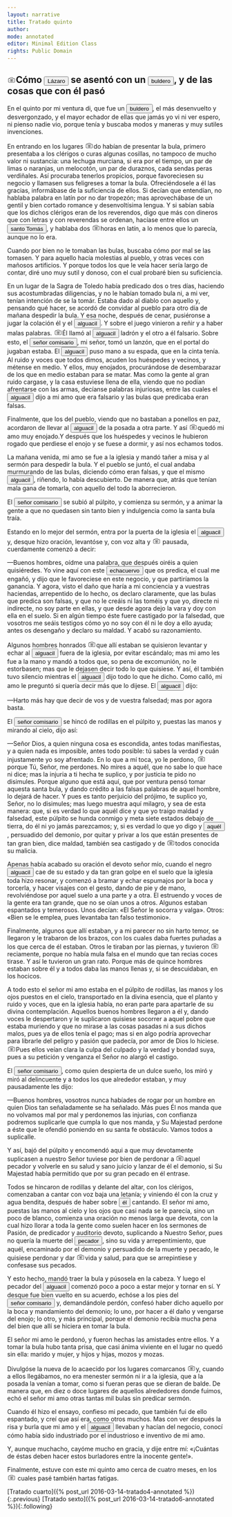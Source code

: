 ```yaml
---
layout: narrative
title: Tratado quinto
author:
mode: annotated
editor: Minimal Edition Class
rights: Public Domain
---
```


  
## <a href="http://minilazarillo.github.io/assets/facsimile/Medina-1554_054.jpg"><img src="/assets/icon2.png" style="display:inline-block; margin-bottom:-3px;"></a>Cómo <button data-balloon-pos="up" data-balloon-length="large" data-balloon='es el protagonista de la obra desde cuya perspectiva el libro está escrito. Nacido en el seno de una familia pobre que no puede alimentarlo, Lázaro pasa al servicio de diversos amos que le infligen duras condiciones de vida siendo el hambre su principal preocupación. A lo largo de su niñez y adolescencia y de las aventuras en las que se ve envuelto, aprende a ser asusto y a sobrevivir.'>Lázaro</button> se asentó con un <button data-balloon-pos="up" data-balloon-length="large" data-balloon='es el quinto amo de Lázaro. A pesar de su oficio religioso, el buldero es un personaje corrupto interesado solamente en vender las indulgencias para mejorar su hacienda.'>buldero</button>, y de las cosas que con él pasó

  
En el quinto por mi ventura di, que fue un <button data-balloon-pos="up" data-balloon-length="large" data-balloon='es el quinto amo de Lázaro. A pesar de su oficio religioso, el buldero es un personaje corrupto interesado solamente en vender las indulgencias para mejorar su hacienda.'>buldero</button>, el más desenvuelto y desvergonzado, y el mayor echador de ellas que jamás yo vi ni ver espero, ni pienso nadie vio, porque tenía y buscaba modos y maneras y muy sutiles invenciones.
 
En entrando en los lugares <a href="http://minilazarillo.github.io/assets/facsimile/Medina-1554_054.jpg"><img src="/assets/icon2.png" style="display:inline-block; margin-bottom:-3px;"></a>do habían de presentar la bula, primero presentaba a los clérigos o curas algunas cosillas, no tampoco de mucho valor ni sustancia: una lechuga murciana, si era por el tiempo, un par de limas o naranjas, un melocotón, un par de duraznos, cada sendas peras verdiñales. Así procuraba tenerlos propicios, porque favoreciesen su negocio y llamasen sus feligreses a tomar la bula. Ofreciéndosele a él las gracias, informábase de la suficiencia de ellos. Si decían que entendían, no hablaba palabra en latín por no dar tropezón; mas aprovechábase de un gentil y bien cortado romance y desenvoltísima lengua. Y si  sabían sabía  que los dichos clérigos eran de los reverendos, digo que más con dineros que con letras y con reverendas se ordenan, hacíase entre ellos un <button data-balloon-pos="up" data-balloon-length="large" data-balloon='es uno de los filósofos más relevantes de la Edad Media. Es también conocido como Doctor Angélico, Doctor Común y Doctor de la Humanidad. Su obra más famosas es la Summa theologiae.'>santo Tomás</button>, y hablaba dos <a href="http://minilazarillo.github.io/assets/facsimile/Medina-1554_055.jpg"><img src="/assets/icon2.png" style="display:inline-block; margin-bottom:-3px;"></a>horas en latín, a lo menos que lo parecía, aunque no lo era.
 
Cuando por bien no le tomaban las bulas, buscaba cómo por mal se las tomasen. Y para aquello hacía molestias al pueblo, y otras veces con mañosos artificios. Y porque todos los que le veía hacer sería largo de contar, diré uno muy sutil y donoso, con el cual probaré bien su suficiencia.
 
En un lugar de la Sagra de Toledo había predicado dos o tres días, haciendo sus acostumbradas diligencias, y no le habían tomado bula ni, a mi ver, tenían intención de se la tomár. Estaba dado al diablo con aquello y, pensando qué hacer, se acordó de convidar al pueblo para otro día de mañana despedir la bula. Y esa noche, después de cenar, pusiéronse a jugar la colación él y el <button data-balloon-pos="up" data-balloon-length="large" data-balloon='es un oficial de ley que, la mayoría de las veces, trabaja con un escribano. En el Lazarillo, hay tres alguaciles. El primero aparece en el Tratado 3 interrogando a Lázaro, juntamente con el escribano, sobre su amo, el escudero; el segundo alguacil es el cómplice del buldero, el quinto amo de Lázaro, y es un personaje corrupto que participa en una farsa para vender bulas. Finalmente, el tercer alguacil es el último amo de Lázaro con el que no estará por muy largo tiempo pues considera el trabajo demasiado peligroso. '>alguacil</button>. Y sobre el juego vinieron a reñir y a haber malas palabras. <a href="http://minilazarillo.github.io/assets/facsimile/Medina-1554_055.jpg"><img src="/assets/icon2.png" style="display:inline-block; margin-bottom:-3px;"></a>Él llamó al <button data-balloon-pos="up" data-balloon-length="large" data-balloon='es un oficial de ley que, la mayoría de las veces, trabaja con un escribano. En el Lazarillo, hay tres alguaciles. El primero aparece en el Tratado 3 interrogando a Lázaro, juntamente con el escribano, sobre su amo, el escudero; el segundo alguacil es el cómplice del buldero, el quinto amo de Lázaro, y es un personaje corrupto que participa en una farsa para vender bulas. Finalmente, el tercer alguacil es el último amo de Lázaro con el que no estará por muy largo tiempo pues considera el trabajo demasiado peligroso. '>alguacil</button> ladrón y el otro a él falsario. Sobre esto, el <button data-balloon-pos="up" data-balloon-length="large" data-balloon='es el quinto amo de Lázaro. A pesar de su oficio religioso, el buldero es un personaje corrupto interesado solamente en vender las indulgencias para mejorar su hacienda.'>señor comisario</button>, mi señor, tomó un lanzón, que en el portal do jugaban estaba. El <button data-balloon-pos="up" data-balloon-length="large" data-balloon='es un oficial de ley que, la mayoría de las veces, trabaja con un escribano. En el Lazarillo, hay tres alguaciles. El primero aparece en el Tratado 3 interrogando a Lázaro, juntamente con el escribano, sobre su amo, el escudero; el segundo alguacil es el cómplice del buldero, el quinto amo de Lázaro, y es un personaje corrupto que participa en una farsa para vender bulas. Finalmente, el tercer alguacil es el último amo de Lázaro con el que no estará por muy largo tiempo pues considera el trabajo demasiado peligroso. '>alguacil</button> puso mano a su espada, que en la cinta tenía. Al ruido y voces que todos dimos, acuden los huéspedes y vecinos, y métense en medio. Y ellos, muy enojados, procurándose de desembarazar de los que en medio estaban para se matar. Mas como la gente al gran ruido cargase, y la casa estuviese llena de ella, viendo que no podían afrentarse con las armas, decíanse palabras injuriosas, entre las cuales el <button data-balloon-pos="up" data-balloon-length="large" data-balloon='es un oficial de ley que, la mayoría de las veces, trabaja con un escribano. En el Lazarillo, hay tres alguaciles. El primero aparece en el Tratado 3 interrogando a Lázaro, juntamente con el escribano, sobre su amo, el escudero; el segundo alguacil es el cómplice del buldero, el quinto amo de Lázaro, y es un personaje corrupto que participa en una farsa para vender bulas. Finalmente, el tercer alguacil es el último amo de Lázaro con el que no estará por muy largo tiempo pues considera el trabajo demasiado peligroso. '>alguacil</button> dijo a mi amo que era falsario y las bulas que predicaba eran falsas.
 
Finalmente, que los del pueblo, viendo que no bastaban a ponellos en paz, acordaron de llevar al <button data-balloon-pos="up" data-balloon-length="large" data-balloon='es un oficial de ley que, la mayoría de las veces, trabaja con un escribano. En el Lazarillo, hay tres alguaciles. El primero aparece en el Tratado 3 interrogando a Lázaro, juntamente con el escribano, sobre su amo, el escudero; el segundo alguacil es el cómplice del buldero, el quinto amo de Lázaro, y es un personaje corrupto que participa en una farsa para vender bulas. Finalmente, el tercer alguacil es el último amo de Lázaro con el que no estará por muy largo tiempo pues considera el trabajo demasiado peligroso. '>alguacil</button> de la posada a otra parte. Y así <a href="http://minilazarillo.github.io/assets/facsimile/Medina-1554_056.jpg"><img src="/assets/icon2.png" style="display:inline-block; margin-bottom:-3px;"></a>quedó mi amo muy enojado.Y después que los huéspedes y vecinos le hubieron rogado que perdiese el enojo y se fuese a dormir, y así nos echamos todos.
 
La mañana venida, mi amo se fue a la iglesia y mandó tañer a misa y al sermón para despedir la bula. Y el pueblo se juntó, el cual andaba murmurando de las bulas, diciendo cómo eran falsas, y que el mismo <button data-balloon-pos="up" data-balloon-length="large" data-balloon='es un oficial de ley que, la mayoría de las veces, trabaja con un escribano. En el Lazarillo, hay tres alguaciles. El primero aparece en el Tratado 3 interrogando a Lázaro, juntamente con el escribano, sobre su amo, el escudero; el segundo alguacil es el cómplice del buldero, el quinto amo de Lázaro, y es un personaje corrupto que participa en una farsa para vender bulas. Finalmente, el tercer alguacil es el último amo de Lázaro con el que no estará por muy largo tiempo pues considera el trabajo demasiado peligroso. '>alguacil</button>, riñendo, lo había descubierto. De manera que, atrás que tenían mala gana de tomarla, con aquello del todo la aborrecieron.
 
El <button data-balloon-pos="up" data-balloon-length="large" data-balloon='es el quinto amo de Lázaro. A pesar de su oficio religioso, el buldero es un personaje corrupto interesado solamente en vender las indulgencias para mejorar su hacienda.'>señor comisario</button> se subió al púlpito, y comienza su sermón, y a animar la gente a que no quedasen sin tanto bien y indulgencia como la santa bula traía.
 
Estando en lo mejor del sermón, entra por la puerta de la iglesia el <button data-balloon-pos="up" data-balloon-length="large" data-balloon='es un oficial de ley que, la mayoría de las veces, trabaja con un escribano. En el Lazarillo, hay tres alguaciles. El primero aparece en el Tratado 3 interrogando a Lázaro, juntamente con el escribano, sobre su amo, el escudero; el segundo alguacil es el cómplice del buldero, el quinto amo de Lázaro, y es un personaje corrupto que participa en una farsa para vender bulas. Finalmente, el tercer alguacil es el último amo de Lázaro con el que no estará por muy largo tiempo pues considera el trabajo demasiado peligroso. '>alguacil</button> y, desque hizo oración, levantóse y, con voz alta y <a href="http://minilazarillo.github.io/assets/facsimile/Medina-1554_056.jpg"><img src="/assets/icon2.png" style="display:inline-block; margin-bottom:-3px;"></a> pausada, cuerdamente comenzó a decir:
  
—Buenos hombres, oídme una palabra, que después oiréis a quien quisiéredes. Yo vine aquí con este <button data-balloon-pos="up" data-balloon-length="large" data-balloon='es el quinto amo de Lázaro. A pesar de su oficio religioso, el buldero es un personaje corrupto interesado solamente en vender las indulgencias para mejorar su hacienda.'>echacuervo</button> que os predica, el cual me engañó, y dijo que le favoreciese en este negocio, y que partiríamos la ganancia. Y agora, visto el daño que haría a mi conciencia y a vuestras haciendas, arrepentido de lo hecho, os declaro claramente, que las bulas que predica son falsas, y que no le creáis ni las toméis y que yo, directe ni indirecte, no soy parte en ellas, y que desde agora dejo la vara y doy con ella en el suelo. Si en algún tiempo éste fuere castigado por la falsedad, que vosotros me seáis testigos cómo yo no soy con él ni le doy a ello ayuda; antes os desengaño y declaro su maldad. Y acabó su razonamiento.
  
Algunos hombres honrados <a href="http://minilazarillo.github.io/assets/facsimile/Medina-1554_057.jpg"><img src="/assets/icon2.png" style="display:inline-block; margin-bottom:-3px;"></a>que allí estaban se quisieron levantar y echar al <button data-balloon-pos="up" data-balloon-length="large" data-balloon='es un oficial de ley que, la mayoría de las veces, trabaja con un escribano. En el Lazarillo, hay tres alguaciles. El primero aparece en el Tratado 3 interrogando a Lázaro, juntamente con el escribano, sobre su amo, el escudero; el segundo alguacil es el cómplice del buldero, el quinto amo de Lázaro, y es un personaje corrupto que participa en una farsa para vender bulas. Finalmente, el tercer alguacil es el último amo de Lázaro con el que no estará por muy largo tiempo pues considera el trabajo demasiado peligroso. '>alguacil</button> fuera de la iglesia, por evitar escándalo; mas mi amo les fue a la mano y mandó a todos que, so pena de excomunión, no le estorbasen; mas que le dejasen decir todo lo que quisiese. Y así, él también tuvo silencio mientras el <button data-balloon-pos="up" data-balloon-length="large" data-balloon='es un oficial de ley que, la mayoría de las veces, trabaja con un escribano. En el Lazarillo, hay tres alguaciles. El primero aparece en el Tratado 3 interrogando a Lázaro, juntamente con el escribano, sobre su amo, el escudero; el segundo alguacil es el cómplice del buldero, el quinto amo de Lázaro, y es un personaje corrupto que participa en una farsa para vender bulas. Finalmente, el tercer alguacil es el último amo de Lázaro con el que no estará por muy largo tiempo pues considera el trabajo demasiado peligroso. '>alguacil</button> dijo todo lo que he dicho. Como calló, mi amo le preguntó si quería decir más que lo dijese. El <button data-balloon-pos="up" data-balloon-length="large" data-balloon='es un oficial de ley que, la mayoría de las veces, trabaja con un escribano. En el Lazarillo, hay tres alguaciles. El primero aparece en el Tratado 3 interrogando a Lázaro, juntamente con el escribano, sobre su amo, el escudero; el segundo alguacil es el cómplice del buldero, el quinto amo de Lázaro, y es un personaje corrupto que participa en una farsa para vender bulas. Finalmente, el tercer alguacil es el último amo de Lázaro con el que no estará por muy largo tiempo pues considera el trabajo demasiado peligroso. '>alguacil</button> dijo:
  
—Harto más hay que decir de vos y de vuestra falsedad; mas por agora basta.
  
El <button data-balloon-pos="up" data-balloon-length="large" data-balloon='es el quinto amo de Lázaro. A pesar de su oficio religioso, el buldero es un personaje corrupto interesado solamente en vender las indulgencias para mejorar su hacienda.'>señor comisario</button> se hincó de rodillas en el púlpito y, puestas las manos y mirando al cielo, dijo así:
  
—Señor Dios, a quien ninguna cosa es escondida, antes todas manifiestas, y a quien nada es imposible, antes todo posible: tú sabes la verdad y cuán injustamente yo soy afrentado. En lo que a mí toca, yo le perdono, <a href="http://minilazarillo.github.io/assets/facsimile/Medina-1554_057.jpg"><img src="/assets/icon2.png" style="display:inline-block; margin-bottom:-3px;"></a> porque Tú, Señor, me perdones. No mires a aquél, que no sabe lo que hace ni dice; mas la injuria a ti hecha te suplico, y por justicia te pido no disimules. Porque alguno que está aquí, que por ventura pensó tomar aquesta santa bula, y dando crédito a las falsas palabras de aquel hombre, lo dejará de hacer. Y pues es tanto perjuicio del prójimo, te suplico yo, Señor, no lo disimules; mas luego muestra aquí milagro, y sea de esta manera: que, si es verdad lo que aquél dice y que yo traigo maldad y falsedad, este púlpito se hunda conmigo y meta siete estados debajo de tierra, do él ni yo jamás parezcamos; y, si es verdad lo que yo digo y <button data-balloon-pos="up" data-balloon-length="large" data-balloon='es un oficial de ley que, la mayoría de las veces, trabaja con un escribano. En el Lazarillo, hay tres alguaciles. El primero aparece en el Tratado 3 interrogando a Lázaro, juntamente con el escribano, sobre su amo, el escudero; el segundo alguacil es el cómplice del buldero, el quinto amo de Lázaro, y es un personaje corrupto que participa en una farsa para vender bulas. Finalmente, el tercer alguacil es el último amo de Lázaro con el que no estará por muy largo tiempo pues considera el trabajo demasiado peligroso. '>aquél</button>, persuadido del demonio, por quitar y privar a los que están presentes de tan gran bien, dice maldad, también sea castigado y de <a href="http://minilazarillo.github.io/assets/facsimile/Medina-1554_058.jpg"><img src="/assets/icon2.png" style="display:inline-block; margin-bottom:-3px;"></a>todos conocida su malicia.
  
Apenas había acabado su oración el devoto señor mío, cuando el negro <button data-balloon-pos="up" data-balloon-length="large" data-balloon='es un oficial de ley que, la mayoría de las veces, trabaja con un escribano. En el Lazarillo, hay tres alguaciles. El primero aparece en el Tratado 3 interrogando a Lázaro, juntamente con el escribano, sobre su amo, el escudero; el segundo alguacil es el cómplice del buldero, el quinto amo de Lázaro, y es un personaje corrupto que participa en una farsa para vender bulas. Finalmente, el tercer alguacil es el último amo de Lázaro con el que no estará por muy largo tiempo pues considera el trabajo demasiado peligroso. '>alguacil</button> cae de su estado y da tan gran golpe en el suelo que la iglesia toda hizo resonar, y comenzó a bramar y echar espumajos por la boca y torcerla, y hacer visajes con el gesto, dando de pie y de mano, revolviéndose por aquel suelo a una parte y a otra. El estruendo y voces de la gente era tan grande, que no se oían unos a otros. Algunos estaban espantados y temerosos. Unos decían: «El Señor le socorra y valga». Otros: «Bien se le emplea, pues levantaba tan falso testimonio».
 
Finalmente, algunos que allí estaban, y a mi parecer no sin harto temor, se llegaron y le trabaron de los brazos, con los cuales daba fuertes puñadas a los que cerca de él estaban. Otros le tiraban por las piernas, y tuvieron <a href="http://minilazarillo.github.io/assets/facsimile/Medina-1554_058.jpg"><img src="/assets/icon2.png" style="display:inline-block; margin-bottom:-3px;"></a> reciamente, porque no había mula falsa en el mundo que tan recias coces tirase. Y así le tuvieron un gran rato. Porque más de quince hombres estaban sobre él y a todos daba las manos llenas y, si se descuidaban, en los hocicos.
 
A todo esto el señor mi amo estaba en el púlpito de rodillas, las manos y los ojos puestos en el cielo, transportado en la divina esencia, que el planto y ruido y voces, que en la iglesia había, no eran parte para apartarle de su divina contemplación. Aquellos buenos hombres llegaron a él y, dando voces le despertaron y le suplicaron quisiese socorrer a aquel pobre que estaba muriendo y que no mirase a las cosas pasadas ni a sus dichos malos, pues ya de ellos tenía el pago; mas si en algo podría aprovechar para librarle del peligro y pasión que padecía, por amor de Dios lo hiciese. <a href="http://minilazarillo.github.io/assets/facsimile/Medina-1554_059.jpg"><img src="/assets/icon2.png" style="display:inline-block; margin-bottom:-3px;"></a>Pues ellos veían clara la culpa del culpado y la verdad y bondad suya, pues a su petición y venganza el Señor no alargó el castigo.
 
El <button data-balloon-pos="up" data-balloon-length="large" data-balloon='es el quinto amo de Lázaro. A pesar de su oficio religioso, el buldero es un personaje corrupto interesado solamente en vender las indulgencias para mejorar su hacienda.'>señor comisario</button>, como quien despierta de un dulce sueño, los miró y miró al delincuente y a todos los que alrededor estaban, y muy pausadamente les dijo:
  
—Buenos hombres, vosotros nunca habíades de rogar por un hombre en quien Dios tan señaladamente se ha señalado. Más pues Él nos manda que no volvamos mal por mal y perdonemos las injurias, con confianza podremos suplicarle que cumpla lo que nos manda, y Su Majestad perdone a éste que le ofendió poniendo en su santa fe obstáculo. Vamos todos a suplicalle.
  
Y así, bajó del púlpito y encomendó  aqui a que  muy devotamente suplicasen a nuestro Señor tuviese por bien de perdonar a <a href="http://minilazarillo.github.io/assets/facsimile/Medina-1554_059.jpg"><img src="/assets/icon2.png" style="display:inline-block; margin-bottom:-3px;"></a>aquel pecador y volverle en su salud y sano juicio y lanzar de él el demonio, si Su Majestad había permitido que por su gran pecado en él entrase.
 
Todos se hincaron de rodillas y delante del altar, con los clérigos, comenzaban a cantar con voz baja una letanía; y viniendo él con la cruz y agua bendita, después de haber sobre <button data-balloon-pos="up" data-balloon-length="large" data-balloon='es un oficial de ley que, la mayoría de las veces, trabaja con un escribano. En el Lazarillo, hay tres alguaciles. El primero aparece en el Tratado 3 interrogando a Lázaro, juntamente con el escribano, sobre su amo, el escudero; el segundo alguacil es el cómplice del buldero, el quinto amo de Lázaro, y es un personaje corrupto que participa en una farsa para vender bulas. Finalmente, el tercer alguacil es el último amo de Lázaro con el que no estará por muy largo tiempo pues considera el trabajo demasiado peligroso. '>él</button> cantando. El señor mi amo, puestas las manos al cielo y los ojos que casi nada se le parecía, sino un poco de blanco, comienza una oración no menos larga que devota, con la cual hizo llorar a toda la gente como suelen hacer en los sermones de Pasión, de predicador y auditorio devoto, suplicando a Nuestro Señor, pues no quería la muerte del <button data-balloon-pos="up" data-balloon-length="large" data-balloon='es un oficial de ley que, la mayoría de las veces, trabaja con un escribano. En el Lazarillo, hay tres alguaciles. El primero aparece en el Tratado 3 interrogando a Lázaro, juntamente con el escribano, sobre su amo, el escudero; el segundo alguacil es el cómplice del buldero, el quinto amo de Lázaro, y es un personaje corrupto que participa en una farsa para vender bulas. Finalmente, el tercer alguacil es el último amo de Lázaro con el que no estará por muy largo tiempo pues considera el trabajo demasiado peligroso. '>pecador</button>, sino su vida y arrepentimiento, que aquél, encaminado por el demonio y persuadido de la muerte y pecado, le quisiese perdonar y dar <a href="http://minilazarillo.github.io/assets/facsimile/Medina-1554_060.jpg"><img src="/assets/icon2.png" style="display:inline-block; margin-bottom:-3px;"></a>vida y salud, para que se arrepintiese y confesase sus pecados.
 
Y esto hecho, mandó traer la bula y púsosela en la cabeza. Y luego el pecador del <button data-balloon-pos="up" data-balloon-length="large" data-balloon='es un oficial de ley que, la mayoría de las veces, trabaja con un escribano. En el Lazarillo, hay tres alguaciles. El primero aparece en el Tratado 3 interrogando a Lázaro, juntamente con el escribano, sobre su amo, el escudero; el segundo alguacil es el cómplice del buldero, el quinto amo de Lázaro, y es un personaje corrupto que participa en una farsa para vender bulas. Finalmente, el tercer alguacil es el último amo de Lázaro con el que no estará por muy largo tiempo pues considera el trabajo demasiado peligroso. '>alguacil</button> comenzó poco a poco a estar mejor y tornar en sí. Y desque fue bien vuelto en su acuerdo, echóse a los pies del <button data-balloon-pos="up" data-balloon-length="large" data-balloon='es el quinto amo de Lázaro. A pesar de su oficio religioso, el buldero es un personaje corrupto interesado solamente en vender las indulgencias para mejorar su hacienda.'>señor comisario</button> y, demandándole perdón, confesó haber dicho aquello por la boca y mandamiento del demonio; lo uno, por hacer a él daño y vengarse del enojo; lo otro, y más principal, porque el demonio recibía mucha pena del bien que allí se hiciera en tomar la bula.
 
El señor mi amo le perdonó, y fueron hechas las amistades entre ellos. Y a tomar la bula hubo tanta prisa, que casi ánima viviente en el lugar no quedó sin ella: marido y mujer, y hijos y hijas, mozos y mozas.
 
Divulgóse la nueva de lo acaecido por los lugares comarcanos <a href="http://minilazarillo.github.io/assets/facsimile/Medina-1554_060.jpg"><img src="/assets/icon2.png" style="display:inline-block; margin-bottom:-3px;"></a>y, cuando a ellos llegábamos, no era menester sermón ni ir a la iglesia, que a la posada la venían a tomar, como si fueran peras que se dieran de balde. De manera que, en diez o doce lugares de aquellos alrededores donde fuimos, echó el señor mi amo otras tantas mil bulas sin predicar sermón.
 
Cuando él hizo el ensayo, confieso mi pecado, que también fui de ello espantado, y creí que así era, como otros muchos. Mas con ver después la risa y burla que mi amo y el <button data-balloon-pos="up" data-balloon-length="large" data-balloon='es un oficial de ley que, la mayoría de las veces, trabaja con un escribano. En el Lazarillo, hay tres alguaciles. El primero aparece en el Tratado 3 interrogando a Lázaro, juntamente con el escribano, sobre su amo, el escudero; el segundo alguacil es el cómplice del buldero, el quinto amo de Lázaro, y es un personaje corrupto que participa en una farsa para vender bulas. Finalmente, el tercer alguacil es el último amo de Lázaro con el que no estará por muy largo tiempo pues considera el trabajo demasiado peligroso. '>alguacil</button> llevaban y hacían del negocio, conocí cómo había sido industriado por el industrioso e inventivo de mi amo.
  
Y, aunque muchacho, cayóme mucho en gracia, y dije entre mí: «¡Cuántas de éstas deben hacer estos burladores entre la inocente gente!».
 
Finalmente, estuve con este mi quinto amo cerca de cuatro meses, en los <a href="http://minilazarillo.github.io/assets/facsimile/Medina-1554_061.jpg"><img src="/assets/icon2.png" style="display:inline-block; margin-bottom:-3px;"></a> cuales pasé también hartas fatigas. 
  

<div class="inline-nav" markdown="1">
[Tratado cuarto]({% post_url 2016-03-14-tratado4-annotated %}){:.previous}
[Tratado sexto]({% post_url 2016-03-14-tratado6-annotated %}){:.following}

</div>